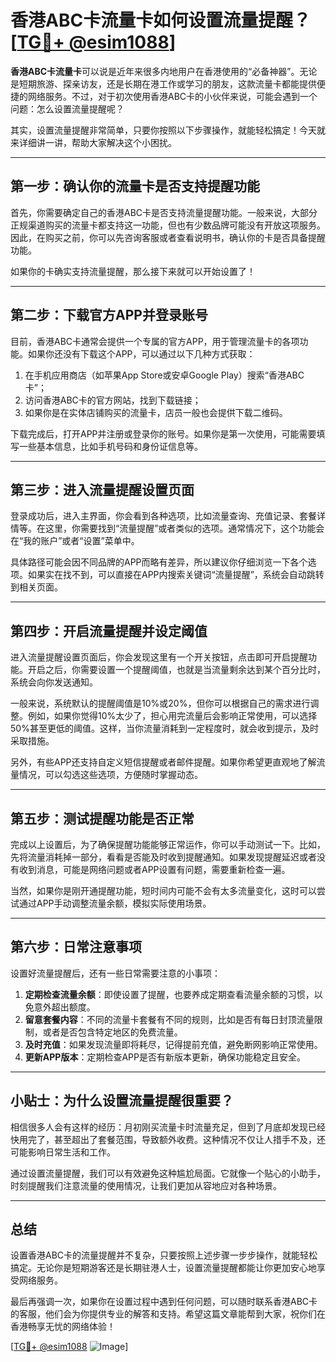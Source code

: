# 香港ABC卡流量卡如何设置流量提醒？[[TG💪+ @esim1088](https://t.me/s/esim1088)]

**香港ABC卡流量卡**可以说是近年来很多内地用户在香港使用的“必备神器”。无论是短期旅游、探亲访友，还是长期在港工作或学习的朋友，这款流量卡都能提供便捷的网络服务。不过，对于初次使用香港ABC卡的小伙伴来说，可能会遇到一个问题：怎么设置流量提醒呢？

其实，设置流量提醒非常简单，只要你按照以下步骤操作，就能轻松搞定！今天就来详细讲一讲，帮助大家解决这个小困扰。

---

## **第一步：确认你的流量卡是否支持提醒功能**

首先，你需要确定自己的香港ABC卡是否支持流量提醒功能。一般来说，大部分正规渠道购买的流量卡都支持这一功能，但也有少数品牌可能没有开放这项服务。因此，在购买之前，你可以先咨询客服或者查看说明书，确认你的卡是否具备提醒功能。

如果你的卡确实支持流量提醒，那么接下来就可以开始设置了！

---

## **第二步：下载官方APP并登录账号**

目前，香港ABC卡通常会提供一个专属的官方APP，用于管理流量卡的各项功能。如果你还没有下载这个APP，可以通过以下几种方式获取：

1. 在手机应用商店（如苹果App Store或安卓Google Play）搜索“香港ABC卡”；
2. 访问香港ABC卡的官方网站，找到下载链接；
3. 如果你是在实体店铺购买的流量卡，店员一般也会提供下载二维码。

下载完成后，打开APP并注册或登录你的账号。如果你是第一次使用，可能需要填写一些基本信息，比如手机号码和身份证信息等。

---

## **第三步：进入流量提醒设置页面**

登录成功后，进入主界面，你会看到各种选项，比如流量查询、充值记录、套餐详情等。在这里，你需要找到“流量提醒”或者类似的选项。通常情况下，这个功能会在“我的账户”或者“设置”菜单中。

具体路径可能会因不同品牌的APP而略有差异，所以建议你仔细浏览一下各个选项。如果实在找不到，可以直接在APP内搜索关键词“流量提醒”，系统会自动跳转到相关页面。

---

## **第四步：开启流量提醒并设定阈值**

进入流量提醒设置页面后，你会发现这里有一个开关按钮，点击即可开启提醒功能。开启之后，你需要设置一个提醒阈值，也就是当流量剩余达到某个百分比时，系统会向你发送通知。

一般来说，系统默认的提醒阈值是10%或20%，但你可以根据自己的需求进行调整。例如，如果你觉得10%太少了，担心用完流量后会影响正常使用，可以选择50%甚至更低的阈值。这样，当你流量消耗到一定程度时，就会收到提示，及时采取措施。

另外，有些APP还支持自定义短信提醒或者邮件提醒。如果你希望更直观地了解流量情况，可以勾选这些选项，方便随时掌握动态。

---

## **第五步：测试提醒功能是否正常**

完成以上设置后，为了确保提醒功能能够正常运作，你可以手动测试一下。比如，先将流量消耗掉一部分，看看是否能及时收到提醒通知。如果发现提醒延迟或者没有收到消息，可能是网络问题或者APP设置有问题，需要重新检查一遍。

当然，如果你是刚开通提醒功能，短时间内可能不会有太多流量变化，这时可以尝试通过APP手动调整流量余额，模拟实际使用场景。

---

## **第六步：日常注意事项**

设置好流量提醒后，还有一些日常需要注意的小事项：

1. **定期检查流量余额**：即使设置了提醒，也要养成定期查看流量余额的习惯，以免意外超出额度。
2. **留意套餐内容**：不同的流量卡套餐有不同的规则，比如是否有每日封顶流量限制，或者是否包含特定地区的免费流量。
3. **及时充值**：如果发现流量即将耗尽，记得提前充值，避免断网影响正常使用。
4. **更新APP版本**：定期检查APP是否有新版本更新，确保功能稳定且安全。

---

## **小贴士：为什么设置流量提醒很重要？**

相信很多人会有这样的经历：月初刚买流量卡时流量充足，但到了月底却发现已经快用完了，甚至超出了套餐范围，导致额外收费。这种情况不仅让人措手不及，还可能影响日常生活和工作。

通过设置流量提醒，我们可以有效避免这种尴尬局面。它就像一个贴心的小助手，时刻提醒我们注意流量的使用情况，让我们更加从容地应对各种场景。

---

## **总结**

设置香港ABC卡的流量提醒并不复杂，只要按照上述步骤一步步操作，就能轻松搞定。无论你是短期游客还是长期驻港人士，设置流量提醒都能让你更加安心地享受网络服务。

最后再强调一次，如果你在设置过程中遇到任何问题，可以随时联系香港ABC卡的客服，他们会为你提供专业的解答和支持。希望这篇文章能帮到大家，祝你们在香港畅享无忧的网络体验！

[[TG💪+ @esim1088](https://t.me/s/esim1088) ![Image](https://i.postimg.cc/4NQfJmqS/Snipaste-2025-05-13-00-14-12.png)]